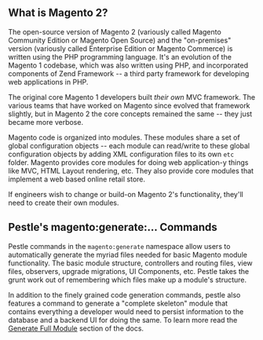## What is Magento 2?

The open-source version of Magento 2 (variously called Magento Community Edition or Magento Open Source) and the "on-premises" version (variously called Enterprise Edition or Magento Commerce) is written using the PHP programming language.  It's an evolution of the Magento 1 codebase, which was also written using PHP, and incorporated components of Zend Framework -- a third party framework for developing web applications in PHP.

The original core Magento 1 developers built _their own_ MVC framework.  The various teams that have worked on Magento since evolved that framework slightly, but in Magento 2 the core concepts remained the same -- they just became more verbose.

Magento code is organized into modules.  These modules share a set of global configuration objects -- each module can read/write to these global configuration objects by adding XML configuration files to its own `etc` folder.  Magento provides core modules for doing web application-y things like MVC, HTML Layout rendering, etc. They also provide core modules that implement a web based online retail store.

If engineers wish to change or build-on Magento 2's functionality, they'll need to create their own modules.

## Pestle's magento:generate:... Commands

Pestle commands in the `magento:generate` namespace allow users to automatically generate the myriad files needed for basic Magento module functionality.  The basic module structure, controllers and routing files, view files, observers, upgrade migrations, UI Components, etc.  Pestle takes the grunt work out of remembering which files make up a module's structure.

In addition to the finely grained code generation commands, pestle also features a command to generate a "complete skeleton" module that contains everything a developer would need to persist information to the database and a backend UI for doing the same.  To learn more read the [Generate Full Module](http://localhost:8080/magento2-generate-full-module/) section of the docs.
